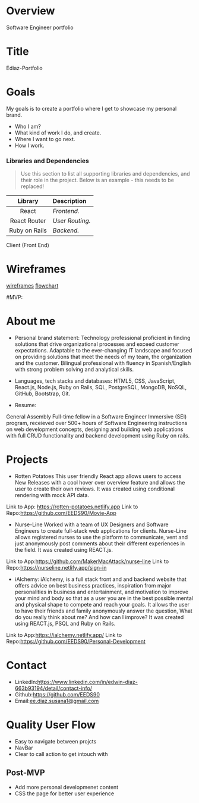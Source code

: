 # Overview

Software Engineer portfolio

# Title
Ediaz-Portfolio

# Goals

My goals is to create a portfolio where I get to showcase my personal brand.

- Who I am?
- What kind of work I do, and create.
- Where I want to go next.
- How I work.


### Libraries and Dependencies

> Use this section to list all supporting libraries and dependencies, and their role in the project. Below is an example - this needs to be replaced!

|     Library      | Description                                |
| :--------------: | :----------------------------------------- |
|      React       | _Frontend._                                |
|   React Router   | _User Routing._                            |
| Ruby on Rails    | _Backend._                                 |



Client (Front End)

# Wireframes
[wireframes]()
[flowchart]()

#MVP:

# About me

- Personal brand statement: 
Technology professional proficient in finding solutions that drive organizational processes and exceed customer expectations. Adaptable to the ever-changing IT landscape and focused on providing solutions that meet the needs of my team, the organization and the customer. Bilingual professional with fluency in Spanish/English with strong problem solving and analytical skills.

- Languages, tech stacks and databases:
HTML5, CSS, JavaScript, React.js, Node.js, Ruby on Rails, SQL, PostgreSQL, MongoDB, NoSQL, GitHub, Bootstrap, Git.

- Resume: 

General Assembly
Full-time fellow in a Software Engineer Immersive (SEI) program, receieved over 500+ hours of Software Engineering instructions on web development concepts, designing and building web applications with full CRUD functionality and backend development using Ruby on rails.

# Projects

- Rotten Potatoes 
This user friendly React app allows users to access New Releases with a cool hover over overview feature and allows the user to create their own reviews. It was created using conditional rendering with mock API data.

Link to App: https://rotten-potatoes.netlify.app
Link to Repo:https://github.com/EEDS90/Movie-App

- Nurse-Line
Worked with a team of UX Designers and Software Engineers to create full-stack web applications for clients. Nurse-Line allows registered nurses to use the platform to communicate, vent and just anonymously post comments about their different experiences in the field. It was created using REACT.js.

Link to App:https://github.com/MakerMacAttack/nurse-line
Link to Repo:https://nurseline.netlify.app/sign-in

- iAlchemy:
iAlchemy, is a full stack front and and backend website that offers advice on best business practices, inspiration from major personalities in business and entertainment, and motivation to improve your mind and body so that as a user you are in the best possible mental and physical shape to compete and reach your goals. It allows the user to have their friends and family anonymously answer the question, What do you really think about me? And how can I improve? It was created using REACT.js, PSQL and Ruby on Rails.

Link to App:https://ialchemy.netlify.app/
Link to Repo:https://github.com/EEDS90/Personal-Development

# Contact

- LinkedIn:https://www.linkedin.com/in/edwin-diaz-663b93194/detail/contact-info/
- Github:https://github.com/EEDS90
- Email:ee.diaz.susana1@gmail.com

# Quality User Flow

- Easy to navigate between projcts
- NavBar
- Clear to call action to get intouch with


## Post-MVP

- Add more personal developmenet content
- CSS the page for better user experience





